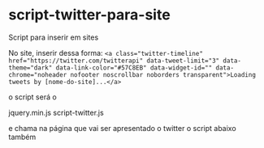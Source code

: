 # script-twitter-para-site
Script para inserir em sites

No site, inserir dessa forma:
```<a class="twitter-timeline" href="https://twitter.com/twitterapi" data-tweet-limit="3" data-theme="dark" data-link-color="#57C8EB" data-widget-id="" data-chrome="noheader nofooter noscrollbar noborders transparent">Loading tweets by [nome-do-site]...</a>```

o script será o 

jquery.min.js
script-twitter.js

e chama na página que vai ser apresentado o twitter o script abaixo também

<script type="text/javascript">
        jQuery(document).ready(function() {
            Layout.initTwitter();
        });
    </script>
    
    

